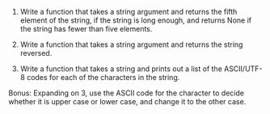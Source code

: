 1. Write a function that takes a string argument and returns the fifth element of the string, if the string is long enough, 
and returns None if the string has fewer than five elements.

2. Write a function that takes a string argument and returns the string reversed.

3. Write a function that takes a string and prints out a list of the ASCII/UTF-8 codes for each of the characters in the 
string.


Bonus: Expanding on 3, use the ASCII code for the character to decide whether it is upper case or lower case, and change it 
to the other case.

